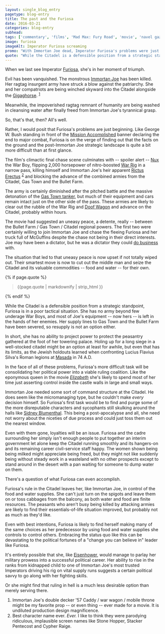 ```yaml
---
layout: single_blog_entry
pagetype: blog-entry
title: The past and the Furiosa
date: 2016-03-21
categories: blog-entry
subhead:
tags: ['commentary', 'films', 'Mad Max: Fury Road', 'movie', 'navel gazing', 'violence' ]
image: furiosa
imageAlt: Imperator Furiosa screaming
promo: "With Immortan Joe dead, Imperator Furiosa's problems were just beginning"
quote: "While the Citadel is a defensible position from a strategic standpoint, Furiosa is in a poor tactical situation."
---  
```


When we last see Imperator [Furiosa][4], she's in her moment of triumph.

Evil has been vanquished. The monstrous [Immortan Joe][5] has been killed. Her ragtag insurgent army have struck a blow against the patriarchy. She and her compatriots are being winched skyward into the Citadel alongside the [Gigaghorse][6]. <sup>[1][1]</sup>

Meanwhile, the impoverished ragtag remnant of humanity are being washed in cleansing water after finally freed from Immortan Joe's tyrannical grasp.

So, that's that, then? All's well.

Rather, I would posit that Furiosa's problems are just beginning. Like George W. Bush standing in front of the [Mission Accomplished][7] banner declaring the end to major combat, Furiosa is on the verge of finding out that the facts on the ground and the post-Immortan Joe strategic landscape is quite a bit more difficult than at first glance.

The film's climactic final chase scene culminates with -- spoiler alert -- [Nux][8] the War Boy, flipping 2,000 horsepower of nitro-boosted [War Rig][9] in a narrow pass, killing himself and Immortan Joe's heir apparent [Rictus Erectus][10] <sup>[2][2]</sup> and blocking the advance of the combined armies from the Citadel, Gas Town and the Bullet Farm.

The army is certainly diminished after the pitched battle and the massive detonation of the [Gas Town tanker][11], but much of their equipment and cars remain intact just on the other side of the pass. These armies are likely to clear out the rubble of the War Rig and [Doof Wagon][12] and advance on the Citadel, probably within hours.

The movie had suggested an uneasy peace, a detente, really -- between the Bullet Farm / Gas Town / Citadel regional powers. The first two were certainly willing to join Immortan Joe and chase the fleeing Furiosa and her truck full of McGuffins despite the chase not being in their direct interests. Joe may have been a dictator, but he was a dictator they could [do business][13] with.

The situation that led to that uneasy peace is now upset if not totally wiped out. Their smartest move is now to cut out the middle man and seize the Citadel and its valuable commodities -- food and water -- for their own.

{% if page.quote %}
  <aside class="blog-pullquote">
  <blockquote>{{page.quote | markdownify | strip_html }}</blockquote>
  </aside>
{% endif %}

While the Citadel is a defensible position from a strategic standpoint, Furiosa is in a poor tactical situation. She has no army beyond few underage War Boys, and most of Joe's equipment -- now hers -- is left in the hands of her enemies. Her supply lines to Gas Town and the Bullet Farm have been severed, so resupply is not an option either.

In short, she has no ability to project power to protect the peasantry gathered at the foot of her towering palace. Holing up for a long siege in a well-stocked citadel might be an option at least for awhile, but even that has its limits, as the Jewish holdouts learned when confronting Lucius Flavius Silva's Roman legions at [Masada][14] in 74 A.D.

In the face of all of these problems, Furiosa's more difficult task will be consolidating her political power into a viable ruling coalition. Like the eponymous queen in the movie *[Elizabeth][16]* she's likely to spend most of her time just asserting control inside the castle walls in large and small ways.

Immortan Joe needed some sort of command structure at the Citadel. He does seem like the micromanaging type, but he couldn't make *every* decision himself. So Furiosa's first task would be to find and purge some of the more disreputable characters and sycophants still skulking around the halls like [Sidney Blumenthal][15]. This being a post-apocalypse and all, she need not worry about the niceties of due process and could just toss them out the nearest window.

Even with them gone, loyalties will be an issue. Furiosa and the  cadre surrounding her simply isn't enough people to put together an interim government let alone keep the Citadel running smoothly and its hangers-on and its remaining career civil-service staff happy. The women shown being being milked might appreciate being freed, but they might not like suddenly being without steady work in a wasteland with no other prospects except to stand around in the desert with a pan waiting for someone to dump water on them.

There's a question of what Furiosa can even accomplish.

Furiosa's rule in the Citadel leaves her, like Immortan Joe, in control of the food and water supplies. She can't just turn on the spigots and leave them on or toss cabbages from the balcony, as both water and food are finite resources. The peasants who aren't busy being killed by attacking armies are likely to find their essentials-of-life situation improved, but probably not as much as they'd like.

Even with best intentions, Furiosa is likely to find herself making many of the same choices as her predecessor by using food and water supplies she controls to control others. Embracing the status quo like this can be devastating to the political fortunes of a "change you can believe in" leader like Furiosa.

It's entirely possible that she, like [Eisenhower][17], would manage to parlay her military prowess into a successful political career. Her ability to rise in the ranks from kidnapped child to one of Immortan Joe's most trusted Imperators driving his rig on vital supply runs suggests a certain political savvy to go along with her fighting skills.

Or she might find that ruling in hell is a much less desirable option than merely serving there.





1. <span id="footnote-one-furiosa"></span>Immortan Joe's double decker '57 Caddy / war wagon / mobile throne might be my favorite prop -- or even thing -- ever made for a movie. It is undiluted production design magnificence.
2. <span id="footnote-two-furiosa"></span>Best character name ever. *Ever.* I like to think they were parodying ridiculous, implausible screen names like Stone Hopper, Stacker Pentecost and Cypher Raige.


[1]:#footnote-one-furiosa
[2]:#footnote-two-furiosa
[4]:http://madmax.wikia.com/wiki/Imperator_Furiosa
[5]:http://madmax.wikia.com/wiki/Immortan_Joe
[6]:http://www.cbsnews.com/pictures/the-cars-of-mad-max-fury-road/7/
[7]:https://www.google.com/search?q=bush+mission+accomplished&espv=2&biw=1440&bih=761&source=lnms&tbm=isch&sa=X&ved=0ahUKEwikoZ-bm9PLAhXEcj4KHfxFCYoQ_AUIBigB
[8]:http://madmax.wikia.com/wiki/Nux
[9]:http://www.nydailynews.com/autos/mad-max-cars-post-apocalyptic-rides-mad-max-fury-road-gallery-1.2226595?pmSlide=1.2226578
[10]:https://www.youtube.com/watch?v=ZuEhfHfK8Vw
[11]:https://www.youtube.com/watch?v=cStY6vuMiZU
[12]:https://youtu.be/4M5KE44xluo
[13]:https://www.youtube.com/watch?v=r42oejmpkgw
[14]:https://en.wikipedia.org/wiki/Siege_of_Masada
[15]:https://en.wikipedia.org/wiki/Sidney_Blumenthal
[16]:http://www.imdb.com/title/tt0127536/
[17]:https://en.wikipedia.org/wiki/Draft_Eisenhower_movement
